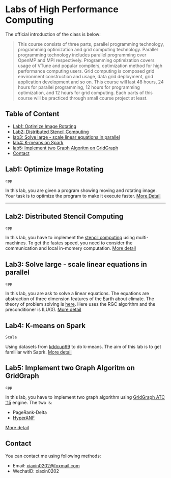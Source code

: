 # Labs of High Performance Computing

The official introduction of the class is below:

>This course consists of three parts, parallel programming technology, programming optimization and grid computing technology. Parallel programming technology includes parallel programming over OpenMP and MPI respectively. Programming optimization covers usage of VTune and popular compilers, optimization method for high performance computing users. Grid computing is composed grid environment construction and usage, data grid deployment, grid application development and so on. This course will last 48 hours, 24 hours for parallel programming, 12 hours for programming optimization, and 12 hours for grid computing. Each parts of this course will be practiced through small course project at least.

## Table of Content

- [Lab1: Optimize Image Rotating](#lab1)
- [Lab2: Distributed Stencil Computing](#lab2)
- [lab3: Solve large - scale linear equations in parallel](#lab3)
- [lab4: K-means on Spark](#lab4)
- [lab5: Implement two Graph Algoritm on GridGraph](#lab4)
- [Contact](#contact)

## <a name="lab1"></a>Lab1: Optimize Image Rotating
`cpp`  

In this lab, you are given a program showing moving and rotating image. Your task is to optimize the program to make it execute faster. [More Detail](https://github.com/Foristkirito/hpc_lab/tree/master/lab1)

---

## <a name="lab2"></a>Lab2: Distributed Stencil Computing
`cpp`  

In this lab, you have to implement the [stencil computing](https://en.wikipedia.org/wiki/Stencil_code) using multi-machines. To get the fastes speed, you need to consider the communication and local in-momery computation. [More detail](https://github.com/Foristkirito/hpc_lab/tree/distributed/lab_2)

## <a name="lab3"></a>Lab3: Solve large - scale linear equations in parallel
`cpp`  

In this lab, you are ask to solve a linear equations. The equations are abstraction of three dimension features of the Earth about climate. The theory of problem solving is [here](http://www.netlib.org/templates/templates.pdf). Here uses the RGC algorithm and the preconditioner is ILU(0). [More detail](https://github.com/Foristkirito/hpc_lab/tree/distributed/lab_3)

## <a name="lab4"></a>Lab4: K-means on Spark
`Scala`

Using datasets from [kddcup99](http://kdd.ics.uci.edu/databases/kddcup99/kddcup99.html) to do k-means. The aim of this lab is to get famililar with Saprk. [More detail](https://github.com/Foristkirito/hpc_lab/tree/distributed/lab_4)

## <a name="lab5"></a>Lab5: Implement two Graph Algoritm on GridGraph
`cpp`

In this lab, you have to implement two graph algorithm using [GridGraph ATC '15](https://www.usenix.org/system/files/conference/atc15/atc15-paper-zhu.pdf) engine. The two is:

- PageRank-Delta
- [HyperANF](http://dl.acm.org/citation.cfm?id=1963493)

[More detail]()


## <a name="contact"></a> Contact

You can contact me using following methods:
- Email: xiaxin0202@foxmail.com
- WechatID: xiaxin0202
